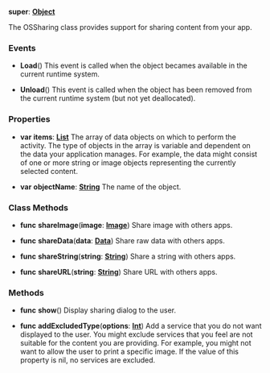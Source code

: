 **super**: **[Object](../gravity/object.md)**

The OSSharing class provides support for sharing content from your app.

### Events

* **Load**()
This event is called when the object becames available in the current runtime system.

* **Unload**()
This event is called when the object has been removed from the current runtime system (but not yet deallocated).



### Properties

* **var** **items**: **[List](../gravity/list.md)**
The array of data objects on which to perform the activity. The type of objects in the array is variable and dependent on the data your application manages. For example, the data might consist of one or more string or image objects representing the currently selected content.

* **var** **objectName**: **[String](../gravity/string.md)**
The name of the object.



### Class Methods

* **func** **shareImage**(**image**: **[Image](Image.md)**)
Share image with others apps.

* **func** **shareData**(**data**: **[Data](Data.md)**)
Share raw data with others apps.

* **func** **shareString**(**string**: **[String](../gravity/string.md)**)
Share a string with others apps.

* **func** **shareURL**(**string**: **[String](../gravity/string.md)**)
Share URL with others apps.





### Methods

* **func** **show**()
Display sharing dialog to the user.

* **func** **addExcludedType**(**options**: **[Int](../gravity/int.md)**)
Add a service that you do not want displayed to the user. You might exclude services that you feel are not suitable for the content you are providing. For example, you might not want to allow the user to print a specific image. If the value of this property is nil, no services are excluded.





